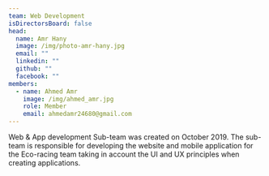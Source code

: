 ```yaml
---
team: Web Development
isDirectorsBoard: false
head:
  name: Amr Hany
  image: /img/photo-amr-hany.jpg
  email: ""
  linkedin: ""
  github: ""
  facebook: ""
members:
  - name: Ahmed Amr
    image: /img/ahmed_amr.jpg
    role: Member
    email: ahmedamr24680@gmail.com
---
```

Web & App development Sub-team was created on October 2019. The sub-team
is responsible for developing the website and mobile application for the
Eco-racing team taking in account the UI and UX principles when creating
applications.